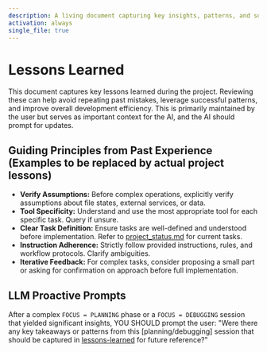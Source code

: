 ```yaml
---
description: A living document capturing key insights, patterns, and solutions from
activation: always
single_file: true
---
```

# Lessons Learned

This document captures key lessons learned during the project. Reviewing these can help avoid repeating past mistakes, leverage successful patterns, and improve overall development efficiency. This is primarily maintained by the user but serves as important context for the AI, and the AI should prompt for updates.

## Guiding Principles from Past Experience (Examples to be replaced by actual project lessons)

- **Verify Assumptions:** Before complex operations, explicitly verify assumptions about file states, external services, or data.
- **Tool Specificity:** Understand and use the most appropriate tool for each specific task. Query if unsure.
- **Clear Task Definition:** Ensure tasks are well-defined and understood before implementation. Refer to [project_status.md](memory-bank/status/project_status.md) for current tasks.
- **Instruction Adherence:** Strictly follow provided instructions, rules, and workflow protocols. Clarify ambiguities.
- **Iterative Feedback:** For complex tasks, consider proposing a small part or asking for confirmation on approach before full implementation.

## LLM Proactive Prompts

After a complex `FOCUS = PLANNING` phase or a `FOCUS = DEBUGGING` session that yielded significant insights, YOU SHOULD prompt the user: "Were there any key takeaways or patterns from this [planning/debugging] session that should be captured in [lessons-learned](memory-bank/project/lessons_learned.md) for future reference?"
